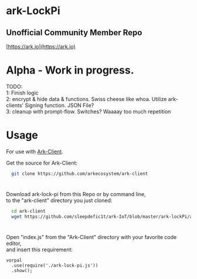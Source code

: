 # ark-LockPi
## Unofficial Community Member Repo

[https://ark.io](https://ark.io)

# Alpha - Work in progress.


TODO:  
1: Finish logic  
2: encrypt & hide data & functions. Swiss cheese like whoa. Utilize ark-clients' Signing function. JSON File?    
3: cleanup with prompt-flow. Switches?  Waaaay too much repetition    


# Usage

For use with  [Ark-Client](https://github.com/arkecosystem/ark-client).

Get the source for Ark-Client: 
```bash
  git clone https://github.com/arkecosystem/ark-client
``` 

# 

Download ark-lock-pi from this Repo or by command line,  
to the "ark-client" directory you just cloned:
```bash
  cd ark-client
  wget https://github.com/sleepdefic1t/ark-IoT/blob/master/ark-lockPi/ark-lock-pi.js
``` 

# 

Open "index.js" from the "Ark-Client" directory with your favorite code editor,  
and insert this requirement:
```nodejs
vorpal
  .use(require('./ark-lock-pi.js'))
  .show();
```
# 
